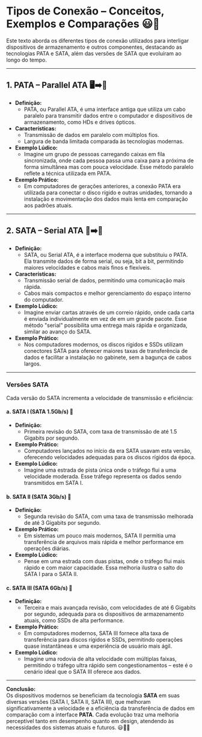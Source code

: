 # Tipos de Conexão – Conceitos, Exemplos e Comparações 😃🔌

Este texto aborda os diferentes tipos de conexão utilizados para interligar dispositivos de armazenamento e outros componentes, destacando as tecnologias PATA e SATA, além das versões de SATA que evoluíram ao longo do tempo.

---

## 1. PATA – Parallel ATA 🖥️➡️📀
- **Definição:**  
  - PATA, ou Parallel ATA, é uma interface antiga que utiliza um cabo paralelo para transmitir dados entre o computador e dispositivos de armazenamento, como HDs e drives ópticos.
- **Características:**  
  - Transmissão de dados em paralelo com múltiplos fios.
  - Largura de banda limitada comparada às tecnologias modernas.
- **Exemplo Lúdico:**  
  - Imagine um grupo de pessoas carregando caixas em fila sincronizada, onde cada pessoa passa uma caixa para a próxima de forma simultânea mas com pouca velocidade. Esse método paralelo reflete a técnica utilizada em PATA.
- **Exemplo Prático:**  
  - Em computadores de gerações anteriores, a conexão PATA era utilizada para conectar o disco rígido e outras unidades, tornando a instalação e movimentação dos dados mais lenta em comparação aos padrões atuais.

---

## 2. SATA – Serial ATA 🚀➡️📀
- **Definição:**  
  - SATA, ou Serial ATA, é a interface moderna que substituiu o PATA. Ela transmite dados de forma serial, ou seja, bit a bit, permitindo maiores velocidades e cabos mais finos e flexíveis.
- **Características:**  
  - Transmissão serial de dados, permitindo uma comunicação mais rápida.
  - Cabos mais compactos e melhor gerenciamento do espaço interno do computador.
- **Exemplo Lúdico:**  
  - Imagine enviar cartas através de um correio rápido, onde cada carta é enviada individualmente em vez de em um grande pacote. Esse método "serial" possibilita uma entrega mais rápida e organizada, similar ao avanço do SATA.
- **Exemplo Prático:**  
  - Nos computadores modernos, os discos rígidos e SSDs utilizam conectores SATA para oferecer maiores taxas de transferência de dados e facilitar a instalação no gabinete, sem a bagunça de cabos largos.

---

### Versões SATA
Cada versão do SATA incrementa a velocidade de transmissão e eficiência:

#### a. SATA I (SATA 1.5Gb/s) 🚦
- **Definição:**  
  - Primeira revisão do SATA, com taxa de transmissão de até 1.5 Gigabits por segundo.
- **Exemplo Prático:**  
  - Computadores lançados no início da era SATA usavam esta versão, oferecendo velocidades adequadas para os discos rígidos da época.
- **Exemplo Lúdico:**  
  - Imagine uma estrada de pista única onde o tráfego flui a uma velocidade moderada. Esse tráfego representa os dados sendo transmitidos em SATA I.

#### b. SATA II (SATA 3Gb/s) 🚥
- **Definição:**  
  - Segunda revisão do SATA, com uma taxa de transmissão melhorada de até 3 Gigabits por segundo.
- **Exemplo Prático:**  
  - Em sistemas um pouco mais modernos, SATA II permitia uma transferência de arquivos mais rápida e melhor performance em operações diárias.
- **Exemplo Lúdico:**  
  - Pense em uma estrada com duas pistas, onde o tráfego flui mais rápido e com maior capacidade. Essa melhoria ilustra o salto do SATA I para o SATA II.

#### c. SATA III (SATA 6Gb/s) 🚀
- **Definição:**  
  - Terceira e mais avançada revisão, com velocidades de até 6 Gigabits por segundo, adequada para os dispositivos de armazenamento atuais, como SSDs de alta performance.
- **Exemplo Prático:**  
  - Em computadores modernos, SATA III fornece alta taxa de transferência para discos rígidos e SSDs, permitindo operações quase instantâneas e uma experiência de usuário mais ágil.
- **Exemplo Lúdico:**  
  - Imagine uma rodovia de alta velocidade com múltiplas faixas, permitindo o tráfego ultra rápido sem congestionamentos – este é o cenário ideal que o SATA III oferece aos dados.

---

**Conclusão:**  
Os dispositivos modernos se beneficiam da tecnologia **SATA** em suas diversas versões (SATA I, SATA II, SATA III), que melhoram significativamente a velocidade e a eficiência da transferência de dados em comparação com a interface **PATA**. Cada evolução traz uma melhoria perceptível tanto em desempenho quanto em design, atendendo às necessidades dos sistemas atuais e futuros. 😃🔌🚀